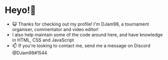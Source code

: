 # Heyo!👋
- 😺 Thanks for checking out my profile! I'm DJam98, a tournament organiser, commentator and video editor!
- I also help maintain some of the code around here, and have knowledge in HTML, CSS and JavaScript
- 📫 If you're looking to contact me, send me a message on Discord @DJam98#1544

<!---
DJam98/DJam98 is a ✨ special ✨ repository because its `README.md` (this file) appears on your GitHub profile.
You can click the Preview link to take a look at your changes.
--->
